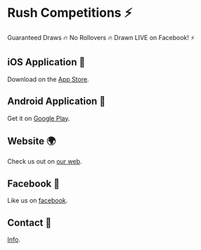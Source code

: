 # Rush Competitions ⚡️

Guaranteed Draws 🔥 No Rollovers 🔥 Drawn LIVE on Facebook! ⚡️

## iOS Application 📱

Download on the [App Store](https://apps.apple.com/).

## Android Application 🤖

Get it on [Google Play](https://play.google.com/store/apps/).

## Website 🌍

Check us out on [our web](https://rushcompetitions.co.uk/).

## Facebook 🌟

Like us on [facebook](https://www.facebook.com/rushcomps).

## Contact 📩

[Info](mailto:info@rushcompetitions.co.uk).
